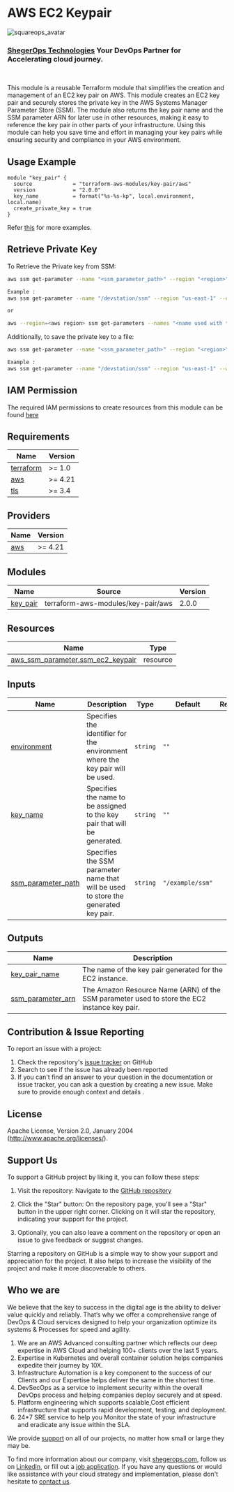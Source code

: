 # AWS EC2 Keypair
![squareops_avatar]

[squareops_avatar]: https://squareops.com/wp-content/uploads/2022/12/squareops-logo.png

### [ShegerOps Technologies](https://cloudsheger.com/) Your DevOps Partner for Accelerating cloud journey.
<br>

This module is a reusable Terraform module that simplifies the creation and management of an EC2 key pair on AWS. This module creates an EC2 key pair and securely stores the private key in the AWS Systems Manager Parameter Store (SSM). The module also returns the key pair name and the SSM parameter ARN for later use in other resources, making it easy to reference the key pair in other parts of your infrastructure. Using this module can help you save time and effort in managing your key pairs while ensuring security and compliance in your AWS environment.

## Usage Example

```hcl
module "key_pair" {
  source             = "terraform-aws-modules/key-pair/aws"
  version            = "2.0.0"
  key_name           = format("%s-%s-kp", local.environment, local.name)
  create_private_key = true
}
```
Refer [this](https://github.com/jemalcloud/ssm-terrafom-deployment/tree/simplified-ssh-creation/examples) for more examples.


## Retrieve Private Key

To Retrieve the Private key from SSM:
```bash
aws ssm get-parameter --name "<ssm_parameter_path>" --region "<region>" --query Parameter.Value --output text

Example : 
aws ssm get-parameter --name "/devstation/ssm" --region "us-east-1" --query Parameter.Value --output text

or 

aws --region=<aws region> ssm get-parameters --names "<name used with the put-parameter command>" --with-decryption --query "Parameters[*].{Value:Value}" --output text > aws_private_key
```

Additionally, to save the private key to a file:
```bash
aws ssm get-parameter --name "<ssm_parameter_path>" --region "<region>" --with-decryption --query Parameter.Value --output text > keypair.pem

Example : 
aws ssm get-parameter --name "/devstation/ssm" --region "us-east-1" --with-decryption --query Parameter.Value --output text > keypair.pem
```

## IAM Permission
The required IAM permissions to create resources from this module can be found [here](https://github.com/jemalcloud/ssm-terrafom-deployment/blob/simplified-ssh-creation/IAM.md)


<!-- BEGINNING OF PRE-COMMIT-TERRAFORM DOCS HOOK -->
## Requirements

| Name | Version |
|------|---------|
| <a name="requirement_terraform"></a> [terraform](#requirement\_terraform) | >= 1.0 |
| <a name="requirement_aws"></a> [aws](#requirement\_aws) | >= 4.21 |
| <a name="requirement_tls"></a> [tls](#requirement\_tls) | >= 3.4 |

## Providers

| Name | Version |
|------|---------|
| <a name="provider_aws"></a> [aws](#provider\_aws) | >= 4.21 |

## Modules

| Name | Source | Version |
|------|--------|---------|
| <a name="module_key_pair"></a> [key\_pair](#module\_key\_pair) | terraform-aws-modules/key-pair/aws | 2.0.0 |

## Resources

| Name | Type |
|------|------|
| [aws_ssm_parameter.ssm_ec2_keypair](https://registry.terraform.io/providers/hashicorp/aws/latest/docs/resources/ssm_parameter) | resource |

## Inputs

| Name | Description | Type | Default | Required |
|------|-------------|------|---------|:--------:|
| <a name="input_environment"></a> [environment](#input\_environment) | Specifies the identifier for the environment where the key pair will be used. | `string` | `""` | no |
| <a name="input_key_name"></a> [key\_name](#input\_key\_name) | Specifies the name to be assigned to the key pair that will be generated. | `string` | `""` | no |
| <a name="input_ssm_parameter_path"></a> [ssm\_parameter\_path](#input\_ssm\_parameter\_path) | Specifies the SSM parameter name that will be used to store the generated key pair. | `string` | `"/example/ssm"` | no |

## Outputs

| Name | Description |
|------|-------------|
| <a name="output_key_pair_name"></a> [key\_pair\_name](#output\_key\_pair\_name) | The name of the key pair generated for the EC2 instance. |
| <a name="output_ssm_parameter_arn"></a> [ssm\_parameter\_arn](#output\_ssm\_parameter\_arn) | The Amazon Resource Name (ARN) of the SSM parameter used to store the EC2 instance key pair. |
<!-- END OF PRE-COMMIT-TERRAFORM DOCS HOOK -->

## Contribution & Issue Reporting

To report an issue with a project:

  1. Check the repository's [issue tracker](https://github.com/jemalcloud/ssm-terrafom-deployment/issues) on GitHub
  2. Search to see if the issue has already been reported
  3. If you can't find an answer to your question in the documentation or issue tracker, you can ask a question by creating a new issue. Make sure to provide enough context and details .

## License

Apache License, Version 2.0, January 2004 (http://www.apache.org/licenses/).

## Support Us

To support a GitHub project by liking it, you can follow these steps:

  1. Visit the repository: Navigate to the [GitHub repository](https://github.com/jemalcloud/ssm-terrafom-deployment)

  2. Click the "Star" button: On the repository page, you'll see a "Star" button in the upper right corner. Clicking on it will star the repository, indicating your support for the project.

  3. Optionally, you can also leave a comment on the repository or open an issue to give feedback or suggest changes.

Starring a repository on GitHub is a simple way to show your support and appreciation for the project. It also helps to increase the visibility of the project and make it more discoverable to others.

## Who we are

We believe that the key to success in the digital age is the ability to deliver value quickly and reliably. That’s why we offer a comprehensive range of DevOps & Cloud services designed to help your organization optimize its systems & Processes for speed and agility.

  1. We are an AWS Advanced consulting partner which reflects our deep expertise in AWS Cloud and helping 100+ clients over the last 5 years.
  2. Expertise in Kubernetes and overall container solution helps companies expedite their journey by 10X.
  3. Infrastructure Automation is a key component to the success of our Clients and our Expertise helps deliver the same in the shortest time.
  4. DevSecOps as a service to implement security within the overall DevOps process and helping companies deploy securely and at speed.
  5. Platform engineering which supports scalable,Cost efficient infrastructure that supports rapid development, testing, and deployment.
  6. 24*7 SRE service to help you Monitor the state of your infrastructure and eradicate any issue within the SLA.

We provide [support](https://cloudsheger.com/contact-us/) on all of our projects, no matter how small or large they may be.

To find more information about our company, visit [shegerops.com](https://cloudsheegr.com/), follow us on [Linkedin](https://www.linkedin.com/company/cloudsheger.com/), or fill out a [job application](https://cloudsheger.com/careers/). If you have any questions or would like assistance with your cloud strategy and implementation, please don't hesitate to [contact us](https://cloudsheger.com/contact-us/).
